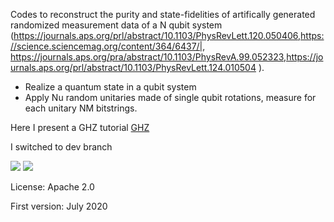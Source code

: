 Codes to reconstruct the purity and state-fidelities of artifically generated randomized measurement data of a N qubit system (https://journals.aps.org/prl/abstract/10.1103/PhysRevLett.120.050406,https://science.sciencemag.org/content/364/6437/|, https://journals.aps.org/pra/abstract/10.1103/PhysRevA.99.052323,https://journals.aps.org/prl/abstract/10.1103/PhysRevLett.124.010504 ).

- Realize a quantum state in a qubit system
- Apply Nu random unitaries made of single qubit rotations, measure for each unitary NM bitstrings.

Here I present a GHZ tutorial [GHZ](Tutorial_GHZ.md)

I switched to dev branch

<img src="https://render.githubusercontent.com/render/math?math=e^{i \pi} = -1">


<img src="https://render.githubusercontent.com/render/math?math=X_{IS}=2">

License: Apache 2.0

First version: July 2020
